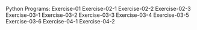 Python Programs:
Exercise-01
Exercise-02-1
Exercise-02-2
Exercise-02-3
Exercise-03-1
Exercise-03-2
Exercise-03-3
Exercise-03-4
Exercise-03-5
Exercise-03-6
Exercise-04-1
Exercise-04-2
